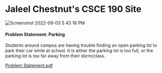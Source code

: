 # Jaleel Chestnut's CSCE 190 Site

![Screenshot 2022-09-03 5 43 16 PM](https://user-images.githubusercontent.com/112044125/188289393-26fb52c3-ae22-4cb8-a374-5adeaf50c0fb.png)

#### Problem Statement: Parking

Students around campus are having trouble finding an open parking lot to park their car while at school. It is either the parking lot is too full, or the parking lot is too far away from their dorm/class.

[Problem Statement.pdf](https://docs.google.com/document/d/11lxBOXCwiTdJzSVR91Yywv79fXej3AnGgOSvuut1o50/edit)
